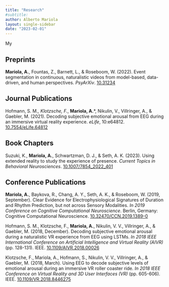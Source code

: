```yaml
---
title: "Research"
#subtitle:
author: Alberto Mariola
layout: single-sidebar
date: "2023-02-01"
---
```



My 
## Preprints

**Mariola, A.**, Fountas, Z., Barnett, L., & Roseboom, W. (2022). Event segmentation in continuous, naturalistic videos from model-based, data-driven, and human perspectives. *PsyArXiv*. [10.31234](https://doi.org/10.31234/osf.io/t6fkg) [<i class="fa-solid fa-file-pdf"></i>](pdf/mariola_evseg_2021.pdf) [<i class="ai ai-osf"></i>](https://osf.io/pr49b/)

## Journal Publications

Hofmann, S. M.*, Klotzsche, F.*, **Mariola, A.**\*, Nikulin, V., Villringer, A., & Gaebler, M. (2021). Decoding subjective emotional arousal from EEG during an immersive virtual reality experience. *eLife*, 10:e64812. [10.7554/eLife.64812](https://doi.org/10.7554/eLife.64812) [<i class="fa-solid fa-file-pdf"></i>](pdf/hofmann_klotzsche_mariola_elife_2021.pdf) [<i class="fa-brands fa-github"></i>](https://github.com/NeVRo-study/NeVRo)

## Book Chapters

Suzuki, K., **Mariola, A.**, Schwartzman, D. J., & Seth, A. K. (2023). Using extended reality to study the experience of presence. *Current Topics in Behavioral Neurosciences*. [10.1007/7854_2022_401](https://link.springer.com/chapter/10.1007/7854_2022_401) [<i class="fa-solid fa-file-pdf"></i>](pdf/suzuki_ctbn_2023.pdf)

## Conference Publications

**Mariola, A.**, Baykova, R., Chang, A. Y., Seth, A. K., & Roseboom, W. (2019, September). Clear Evidence for Electrophysiological Signatures of Duration and Rhythm Prediction, but not across Sensory Modalities. *In 2019 Conference on Cognitive Computational Neuroscience*. Berlin, Germany: Cognitive Computational Neuroscience. [10.32470/CCN.2019.1389-0](https://2019.ccneuro.org/Papers/ViewPapers.asp?PaperNum=1389) [<i class="fa-solid fa-file-pdf"></i>](pdf/mariola_ccn_2019.pdf)

Hofmann, S. M., Klotzsche, F., **Mariola, A.**, Nikulin, V. V., Villringer, A., & Gaebler, M. (2018, December). Decoding subjective emotional arousal during a naturalistic VR experience from EEG using LSTMs. *In 2018 IEEE International Conference on Artificial Intelligence and Virtual Reality (AIVR)* (pp. 128-131). IEEE. [10.1109/AIVR.2018.00026](https://ieeexplore.ieee.org/abstract/document/8613645) [<i class="fa-solid fa-file-pdf"></i>](pdf/hofmann_aivr_2018.pdf)

Klotzsche, F., Mariola, A., Hofmann, S., Nikulin, V. V., Villringer, A., & Gaebler, M. (2018, March). Using EEG to decode subjective levels of emotional arousal during an immersive VR roller coaster ride. *In 2018 IEEE Conference on Virtual Reality and 3D User Interfaces (VR)* (pp. 605-606). IEEE. [10.1109/VR.2018.8446275](https://ieeexplore.ieee.org/abstract/document/8446275) [<i class="fa-solid fa-file-pdf"></i>](pdf/klotzsche_vr_2018.pdf)

